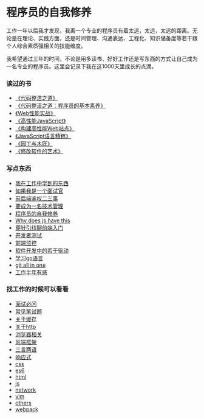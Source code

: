 # 程序员的自我修养
工作一年以后我才发现，我离一个专业的程序员有着太远，太远，太远的距离。无论是在理论、实践方面，还是时间管理、沟通表达、工程化、知识储备度等若干跟个人综合素质强相关的技能维度。

我希望通过三年的时间，不论是用多读书、好好工作还是写东西的方式让自己成为一名专业的程序员。这里会记录下我在这1000天里成长的点滴。

### 读过的书
- [《代码整洁之道》](./books/代码整洁之道.md) <br>
- [《代码整洁之道：程序员的基本素养》](./books/程序员的基本素养.md) <br>
- [《Web性能实战》](./books/Web性能实战.md) <br>
- [《高性能JavaScript》](./books/高性能JavaScript.md) <br>
- [《构建高性能Web站点》](./books/构建高性能Web站点.md) <br>
- [《JavaScript语言精粹》](./books/JavaScript语言精粹.md) <br>
- [《园丁与木匠》](./books/园丁与木匠.md) <br>
- [《修改软件的艺术》](./books/修改软件的艺术.md) <br>

### 写点东西
- [我在工作中学到的东西](./shared/我在工作中学到的东西.md) <br>
- [如果我是一个面试官](./shared/如果我是一个面试官.md) <br>
- [前后端鉴权二三事](./shared/前后端鉴权二三事.md) <br>
- [要成为一名技术管理](./shared/要成为一名技术管理.md) <br>
- [程序员的自我修养](./shared/程序员的自我修养.md) <br>
- [Why does js have this](./shared/Why-does-js-have-this.md) <br>
- [穿针引线聊前端入门](./shared/穿针引线聊前端入门.md) <br>
- [开发者测试](./shared/开发者测试.md) <br>
- [前端监控](./shared/前端监控.md) <br>
- [软件开发中的若干驱动](./shared/软件开发中的若干驱动.md) <br>
- [学习go语言](./shared/学习go语言.md) <br>
- [git all in one](./shared/git-all-in-one.md) <br>
- [工作半年有感](./shared/half-year-of-job.md) <br>

### 找工作的时候可以看看
- [面试必问](./job/面试必问.md) <br>
- [常见笔试题](./job/常见笔试题.md) <br>
- [关于缓存](./job/关于缓存.md) <br>
- [关于http](./job/关于http.md) <br>
- [浏览器相关](./job/浏览器相关.md) <br>
- [前端框架](./job/前端框架.md) <br>
- [三言两语](./job/三言两语.md) <br>
- [响应式](./job/响应式.md) <br>
- [css](./job/css.md) <br>
- [es6](./job/es6.md) <br>
- [html](./job/html.md) <br>
- [js](./job/js.md) <br>
- [network](./job/network.md) <br>
- [vim](./job/vim.md) <br>
- [others](./job/others.md) <br>
- [webpack](./job/webpack.md) <br>

